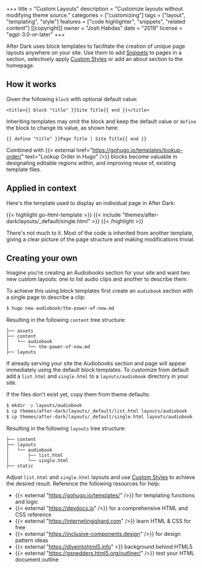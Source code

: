 +++
title = "Custom Layouts"
description = "Customize layouts without modifying theme source."
categories = ["customizing"]
tags = ["layout", "templating", "style"]
features = ["code highlighter", "snippets", "related content"]
[[copyright]]
  owner = "Josh Habdas"
  date = "2019"
  license = "agpl-3.0-or-later"
+++

After Dark uses block templates to facilitate the creation of unique page layouts anywhere on your site. Use them to add [Snippets](../snippets) to pages in a section, selectively apply [Custom Styles](../custom-styles) or add an about section to the homepage.

## How it works

Given the following `block` with optional default value:

```go-html-template
<title>{{ block "title" }}Site Title{{ end }}</title>
```

Inheriting templates may omit the block and keep the default value or `define` the block to change its value, as shown here:

```go-html-template
{{ define "title" }}Page Title | Site Title{{ end }}
```

Combined with {{< external href="https://gohugo.io/templates/lookup-order/" text="Lookup Order in Hugo" />}} blocks become valuable in designating editable regions within, and improving reuse of, existing template files.

## Applied in context

Here's the template used to display an individual page in After Dark:

{{< highlight go-html-template >}}
{{< include "themes/after-dark/layouts/_default/single.html" >}}
{{< /highlight >}}

There's not much to it. Most of the code is inherited from another template, giving a clear picture of the page structure and making modifications trivial.

## Creating your own

Imagine you're creating an Audiobooks section for your site and want two new custom layouts: one to list audio clips and another to describe them.

To achieve this using block templates first create an `audiobook` section with a single page to describe a clip:

```sh
$ hugo new audiobook/the-power-of-now.md
```

Resulting in the following `content` tree structure:

```
├── assets
├── content
│   └── audiobook
│       └── the-power-of-now.md
├── layouts
```

If already serving your site the Audiobooks section and page will appear immediately using the default block templates. To customize from default add a `list.html` and `single.html` to a `layouts/audiobook` directory in your site.

If the files don't exist yet, copy them from theme defaults:

```sh
$ mkdir -p layouts/audiobook
$ cp themes/after-dark/layouts/_default/list.html layouts/audiobook
$ cp themes/after-dark/layouts/_default/single.html layouts/audiobook
```

Resulting in the following `layouts` tree structure:

```
├── content
├── layouts
│   └── audiobook
│       ├── list.html
│       └── single.html
├── static
```

Adjust `list.html` and `single.html` layouts and use [Custom Styles](../custom-styles) to achieve the desired result. Reference the following resources for help:

- {{< external "https://gohugo.io/templates/" />}} for templating functions and logic
- {{< external "https://devdocs.io" />}} for a comprehensive HTML and CSS reference
- {{< external "https://internetingishard.com" />}} learn HTML & CSS for free
- {{< external "https://inclusive-components.design" />}} for design pattern ideas
- {{< external "https://diveintohtml5.info" >}} background behind HTML5
- {{< external "https://gsnedders.html5.org/outliner/" />}} test your HTML document outline
